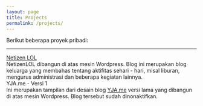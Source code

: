 ```yaml
---
layout: page
title: Projects
permalink: /projects/
---
```


Berikut beberapa proyek pribadi:

___

<div class="o-grid">
  <div class="o-grid__item col-sm-12 col-xs-12 u-mrgn-bottom--5">
    <div class="c-thumb">
      <div class="c-thumb__item">
        <div class="c-thumb__head">
          <img src="{{ site.url }}/img/project/netizen.jpg" alt="" class="c-thumb__img">
        </div>
        <div class="c-thumb__body">
          <div class="c-thumb__title">
            <a href="//netizen.lol" target="_blank">Netizen LOL</a>
          </div>
          <div class="c-thumb__desc u-mrgn-top--1">
            NetizenLOL dibangun di atas mesin Wordpress. Blog ini merupakan blog keluarga yang membahas tentang aktifitas sehari - hari, misal liburan, mengurus administrasi dan beberapa kegiatan lainnya.
          </div>
        </div>
      </div>
    </div>
  </div>
  <div class="o-grid__item col-sm-12 col-xs-12 u-mrgn-bottom--5">
    <div class="c-thumb">
      <div class="c-thumb__item">
        <div class="c-thumb__head">
          <img src="{{ site.url }}/img/project/yja.jpg" alt="" class="c-thumb__img">
        </div>
        <div class="c-thumb__body">
          <div class="c-thumb__title">
            YJA.me - Versi 1
          </div>
          <div class="c-thumb__desc u-mrgn-top--1">
            Ini merupakan tampilan dari desain blog <a href="https://yja.me">YJA.me</a> versi lama yang dibangun di atas mesin Wordpress. Blog tersebut sudah dinonaktifkan.
          </div>
        </div>
      </div>
    </div>
  </div>
</div>


